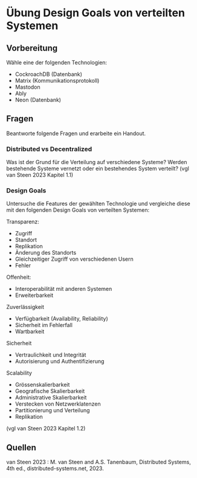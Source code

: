 # Übung Design Goals von verteilten Systemen

## Vorbereitung
Wähle eine der folgenden Technologien:
- CockroachDB (Datenbank)
- Matrix (Kommunikationsprotokoll)
- Mastodon
- Ably
- Neon (Datenbank)

## Fragen
Beantworte folgende Fragen und erarbeite ein Handout.

### Distributed vs Decentralized
Was ist der Grund für die Verteilung auf verschiedene Systeme? 
Werden bestehende Systeme vernetzt oder ein bestehendes System verteilt?
(vgl van Steen 2023 Kapitel 1.1)

### Design Goals
Untersuche die Features der gewählten Technologie und vergleiche diese mit den folgenden Design Goals von verteilten Systemen:

Transparenz:
- Zugriff
- Standort
- Replikation
- Änderung des Standorts
- Gleichzeitiger Zugriff von verschiedenen Usern
- Fehler

Offenheit:
- Interoperabilität mit anderen Systemen
- Erweiterbarkeit

Zuverlässigkeit
- Verfügbarkeit (Availability, Reliability)
- Sicherheit im Fehlerfall
- Wartbarkeit

Sicherheit 
- Vertraulichkeit und Integrität
- Autorisierung und Authentifizierung

Scalability
- Grössenskalierbarkeit
- Geografische Skalierbarkeit
- Administrative Skalierbarkeit
- Verstecken von Netzwerklatenzen
- Partitionierung und Verteilung
- Replikation

(vgl van Steen 2023 Kapitel 1.2)

## Quellen

van Steen 2023
: M. van Steen and A.S. Tanenbaum, Distributed Systems, 4th ed., distributed-systems.net, 2023.
